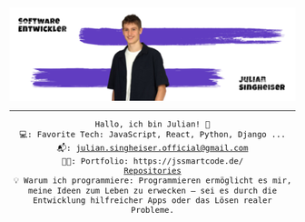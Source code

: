 <img src="https://raw.githubusercontent.com/JuliQ89/JuliQ89/refs/heads/master/Banner.png"/>
 <hr></hr>
<p align="center">
  <samp>
    Hallo, ich bin Julian! 👋 <br>
    💻: Favorite Tech: JavaScript, React, Python, Django ... <br>
    📬:	<a href="mailto:julian.singheiser.official@gmail.com" target="_blank" rel="noopener noreferrer">julian.singheiser.official@gmail.com</a> <br>
    👦🏻: Portfolio: https://jssmartcode.de/ <br>
    <a href="https://github.com/JuliQ89?tab=repositories" target="_blank" rel="noopener noreferrer">Repositories</a> <br>
    💡 Warum ich programmiere:
Programmieren ermöglicht es mir, meine Ideen zum Leben zu erwecken – sei es durch die Entwicklung hilfreicher Apps oder das Lösen realer Probleme.
  </samp>
</p>
